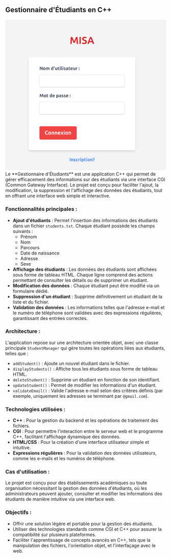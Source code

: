 ## Gestionnaire d'Étudiants en C++
<img src="./acceuil.png">
Le **Gestionnaire d'Étudiants** est une application C++ qui permet de gérer efficacement des informations sur des étudiants via une interface CGI (Common Gateway Interface). Le projet est conçu pour faciliter l'ajout, la modification, la suppression et l'affichage des données des étudiants, tout en offrant une interface web simple et interactive.

### Fonctionnalités principales :
- **Ajout d'étudiants** : Permet l'insertion des informations des étudiants dans un fichier `students.txt`. Chaque étudiant possède les champs suivants :
  - Prénom
  - Nom
  - Parcours
  - Date de naissance
  - Adresse
  - Sexe
- **Affichage des étudiants** : Les données des étudiants sont affichées sous forme de tableau HTML. Chaque ligne comprend des actions permettant de consulter les détails ou de supprimer un étudiant.
- **Modification des données** : Chaque étudiant peut être modifié via un formulaire dédié.
- **Suppression d'un étudiant** : Supprime définitivement un étudiant de la liste et du fichier.
- **Validation des données** : Les informations telles que l'adresse e-mail et le numéro de téléphone sont validées avec des expressions régulières, garantissant des entrées correctes.

### Architecture :
L'application repose sur une architecture orientée objet, avec une classe principale `StudentManager` qui gère toutes les opérations liées aux étudiants, telles que :
- `addStudent()` : Ajoute un nouvel étudiant dans le fichier.
- `displayStudents()` : Affiche tous les étudiants sous forme de tableau HTML.
- `deleteStudent()` : Supprime un étudiant en fonction de son identifiant.
- `updateStudent()` : Permet de modifier les informations d'un étudiant.
- `validateEmail()` : Valide l'adresse e-mail selon des critères définis (par exemple, uniquement les adresses se terminant par `@gmail.com`).

### Technologies utilisées :
- **C++** : Pour la gestion du backend et les opérations de traitement des fichiers.
- **CGI** : Pour permettre l'interaction entre le serveur web et le programme C++, facilitant l'affichage dynamique des données.
- **HTML/CSS** : Pour la création d'une interface utilisateur simple et intuitive.
- **Expressions régulières** : Pour la validation des données utilisateurs, comme les e-mails et les numéros de téléphone.

### Cas d'utilisation :
Le projet est conçu pour des établissements académiques ou toute organisation nécessitant la gestion des données d'étudiants, où les administrateurs peuvent ajouter, consulter et modifier les informations des étudiants de manière intuitive via une interface web.

### Objectifs :
- Offrir une solution légère et portable pour la gestion des étudiants.
- Utiliser des technologies standards comme CGI et C++ pour assurer la compatibilité sur plusieurs plateformes.
- Faciliter l'apprentissage de concepts avancés en C++, tels que la manipulation des fichiers, l'orientation objet, et l'interfaçage avec le web.
